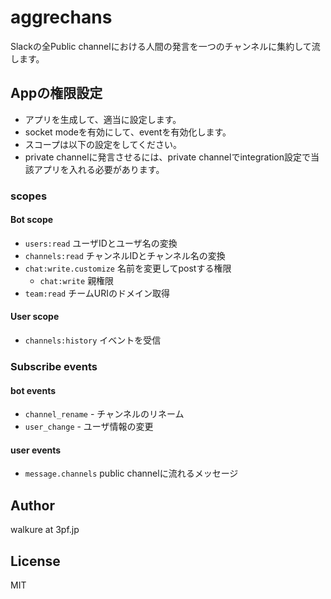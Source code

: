 # aggrechans

Slackの全Public channelにおける人間の発言を一つのチャンネルに集約して流します。

## Appの権限設定

- アプリを生成して、適当に設定します。
- socket modeを有効にして、eventを有効化します。
- スコープは以下の設定をしてください。
- private channelに発言させるには、private channelでintegration設定で当該アプリを入れる必要があります。

### scopes

#### Bot scope

- `users:read` ユーザIDとユーザ名の変換
- `channels:read` チャンネルIDとチャンネル名の変換
- `chat:write.customize` 名前を変更してpostする権限
  - `chat:write` 親権限
- `team:read` チームURIのドメイン取得

#### User scope

- `channels:history` イベントを受信

### Subscribe events

#### bot events

- `channel_rename` - チャンネルのリネーム
- `user_change` - ユーザ情報の変更

#### user events

- `message.channels` public channelに流れるメッセージ

## Author

walkure at 3pf.jp

## License

MIT
